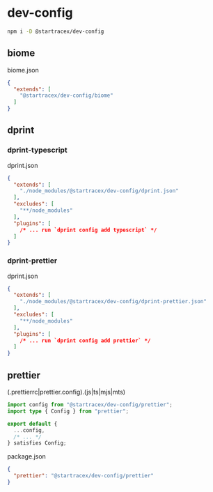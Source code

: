 # dev-config

```sh
npm i -D @startracex/dev-config
```

## biome

biome.json

```json
{
  "extends": [
    "@startracex/dev-config/biome"
  ]
}
```

## dprint

### dprint-typescript

dprint.json

```json
{
  "extends": [
    "./node_modules/@startracex/dev-config/dprint.json"
  ],
  "excludes": [
    "**/node_modules"
  ],
  "plugins": [
    /* ... run `dprint config add typescript` */
  ]
}
```

### dprint-prettier

dprint.json

```json
{
  "extends": [
    "./node_modules/@startracex/dev-config/dprint-prettier.json"
  ],
  "excludes": [
    "**/node_modules"
  ],
  "plugins": [
    /* ... run `dprint config add prettier` */
  ]
}
```

## prettier

(.prettierrc|prettier.config).(js|ts|mjs|mts)

```ts
import config from "@startracex/dev-config/prettier";
import type { Config } from "prettier";

export default {
  ...config,
  /* ... */
} satisfies Config;
```

package.json

```json
{
  "prettier": "@startracex/dev-config/prettier"
}
```
